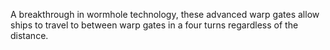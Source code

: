 A breakthrough in wormhole technology, these advanced warp gates allow ships to travel to between warp gates in a four turns regardless of the distance.